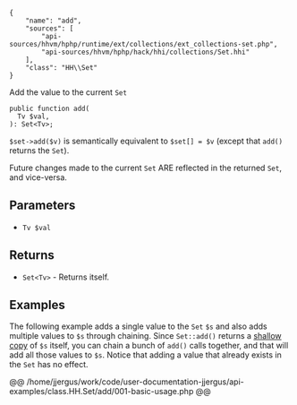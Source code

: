 ``` yamlmeta
{
    "name": "add",
    "sources": [
        "api-sources/hhvm/hphp/runtime/ext/collections/ext_collections-set.php",
        "api-sources/hhvm/hphp/hack/hhi/collections/Set.hhi"
    ],
    "class": "HH\\Set"
}
```




Add the value to the current ` Set `




``` Hack
public function add(
  Tv $val,
): Set<Tv>;
```




` $set->add($v) ` is semantically equivalent to `` $set[] = $v `` (except that
``` add() ``` returns the ```` Set ````).




Future changes made to the current ` Set ` ARE reflected in the returned
`` Set ``, and vice-versa.




## Parameters




+ ` Tv $val `




## Returns




* ` Set<Tv> ` - Returns itself.




## Examples




The following example adds a single value to the ` Set ` `` $s `` and also adds multiple values to ``` $s ``` through chaining. Since ```` Set::add() ```` returns a [shallow copy](<https://en.wikipedia.org/wiki/Object_copying#Shallow_copy>) of ` $s ` itself, you can chain a bunch of `` add() `` calls together, and that will add all those values to ``` $s ```. Notice that adding a value that already exists in the ```` Set ```` has no effect.







@@ /home/jjergus/work/code/user-documentation-jjergus/api-examples/class.HH.Set/add/001-basic-usage.php @@
<!-- HHAPIDOC -->
